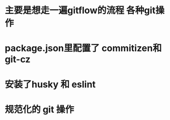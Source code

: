 # 主要是想走一遍gitflow的流程 各种git操作 

# package.json里配置了 commitizen和git-cz

# 安装了husky 和 eslint

# 规范化的 git 操作


